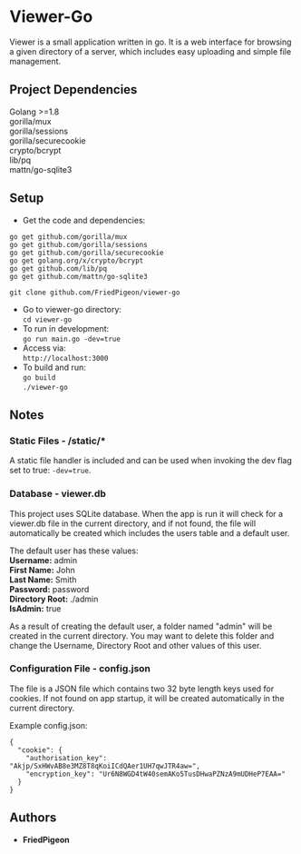 # Viewer-Go
Viewer is a small application written in go. It is a web interface for browsing a given directory of a server, which 
includes easy uploading and simple file management.

## Project Dependencies
Golang >=1.8  
gorilla/mux  
gorilla/sessions  
gorilla/securecookie  
crypto/bcrypt  
lib/pq  
mattn/go-sqlite3  

## Setup
* Get the code and dependencies:
```
go get github.com/gorilla/mux
go get github.com/gorilla/sessions
go get github.com/gorilla/securecookie
go get golang.org/x/crypto/bcrypt
go get github.com/lib/pq
go get github.com/mattn/go-sqlite3

git clone github.com/FriedPigeon/viewer-go
```
* Go to viewer-go directory:  
`cd viewer-go`
* To run in development:  
`go run main.go -dev=true`
* Access via:  
`http://localhost:3000`
* To build and run:  
`go build`  
`./viewer-go`

## Notes
### Static Files - /static/*  
A static file handler is included and can be used when invoking the dev flag set to true: `-dev=true`.

### Database - viewer.db
This project uses SQLite database. When the app is run it will check for a viewer.db file in the current directory, and 
if not found, the file will automatically be created which includes the users table and a default user.  

The default user has these values:  
**Username:** admin  
**First Name:** John  
**Last Name:** Smith  
**Password:** password  
**Directory Root:** ./admin  
**IsAdmin:** true

As a result of creating the default user, a folder named "admin" will be created in the current directory. You may want
to delete this folder and change the Username, Directory Root and other values of this user.

### Configuration File - config.json  
The file is a JSON file which contains two 32 byte length keys used for cookies. If not found on app startup, it will be
created automatically in the current directory.  

Example config.json:   
```
{
  "cookie": {
    "authorisation_key": "Akjp/SxHWvAB8e3MZ8T8qKoiICdQAer1UH7qwJTR4aw=",
    "encryption_key": "Ur6N8WGD4tW40semAKo5TusDHwaPZNzA9mUDHeP7EAA="
  }
}
```

## Authors
* **FriedPigeon**

